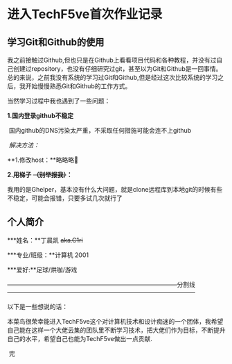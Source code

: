 # 进入TechF5ve首次作业记录

## 学习Git和Github的使用

​      我之前接触过Github,但也只是在Github上看看项目代码和各种教程，并没有过自己创建过repository，也没有仔细研究过git，甚至以为Git和Github是一回事情。总的来说，之前我没有系统的学习过Git和Github,但是经过这次比较系统的学习之后，我开始慢慢熟悉Git和Github的工作方式。

 当然学习过程中我也遇到了一些问题：

**1.国内登录github不稳定**

​    国内github的DNS污染太严重，不采取任何措施可能会连不上github

​    *解决方法：*

  **1.修改host：**略略略👀

  **2.用梯子** **~~（别举报我）~~：**

​    我用的是Ghelper，基本没有什么大问题，就是clone远程库到本地git的时候有些不稳定，可能会报错，只要多试几次就行了



## 个人简介

***姓名：**丁晨凯 ~~aka.C1ri~~

***专业/班级：**计算机 2001

***爱好:**足球/烘咖/游戏

————————————————————————————分割线———————————————————————————————

以下是一些想说的话：

​        本菜鸟很荣幸能进入TechF5ve这个对计算机技术和设计痴迷的一个团体，我希望自己能在这样一个大佬云集的团队里不断学习技术，把大佬们作为目标，不断提升自己的水平，希望自己也能为TechF5ve做出一点贡献.

​                                                                                                                      完